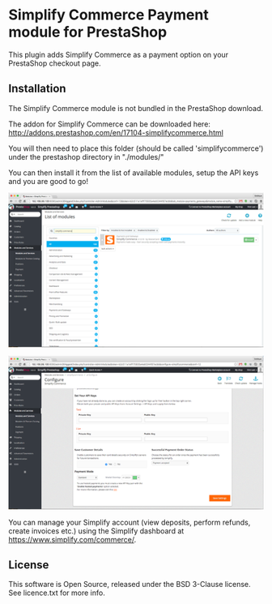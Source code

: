 
# Simplify Commerce Payment module for PrestaShop

This plugin adds Simplify Commerce as a payment option on your PrestaShop checkout page.

## Installation

The Simplify Commerce module is not bundled in the PrestaShop download.

The addon for Simplify Commerce can be downloaded here: http://addons.prestashop.com/en/17104-simplifycommerce.html

You will then need to place this folder (should be called 'simplifycommerce') under the prestashop directory in "./modules/" 

You can then install it from the list of available modules, setup the API keys and you are good to go!

![Install Module](docs/install_module.png "Install Simplify Commerce module")

![Setup API Keys](docs/plugin_configuration.png "Plugin Configuration")

You can manage your Simplify account (view deposits, perform refunds, create invoices etc.) using the Simplify dashboard at https://www.simplify.com/commerce/.

## License
This software is Open Source, released under the BSD 3-Clause license. See licence.txt for more info.
